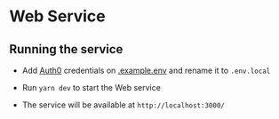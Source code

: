 # Web Service

## Running the service

- Add [Auth0](https://auth0.com/docs/get-started/auth0-overview/create-tenants) credentials on [.example.env](./.example.env.local) and rename it to `.env.local`

- Run `yarn dev` to start the Web service

- The service will be available at `http://localhost:3000/`